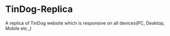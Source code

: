 # TinDog-Replica
A replica of TinDog website which is responsive on all devices(PC, Desktop, Mobile etc.,)
